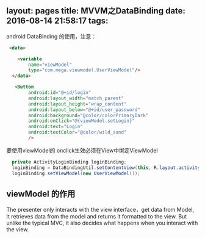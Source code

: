 layout: pages
title: MVVM之DataBinding
date: 2016-08-14 21:58:17
tags:
---
android DataBinding 的使用，注意：
```html
 <data>

    <variable
        name="viewModel"
        type="com.mega.viewmodel.UserViewModel"/>
  </data>

   <Button
        android:id="@+id/login"
        android:layout_width="match_parent"
        android:layout_height="wrap_content"
        android:layout_below="@+id/user_password"
        android:background="@color/colorPrimaryDark"
        android:onClick="@{viewModel.setLogin}"
        android:text="Login"
        android:textColor="@color/wild_sand"
        />
```
要使用viewModel的 onclick生效必须在View中绑定ViewModel
```java
  private ActivityLoginBinding loginBinding;
  loginBinding = DataBindingUtil.setContentView(this, R.layout.activity_login);
  loginBinding.setViewModel(new UserViewModel());
```
##  viewModel 的作用
The presenter only interacts with the view interface，get data from Model,
It retrieves data from the model and returns it formatted to the view. But unlike the typical MVC, it also decides what happens when you interact with the view.
